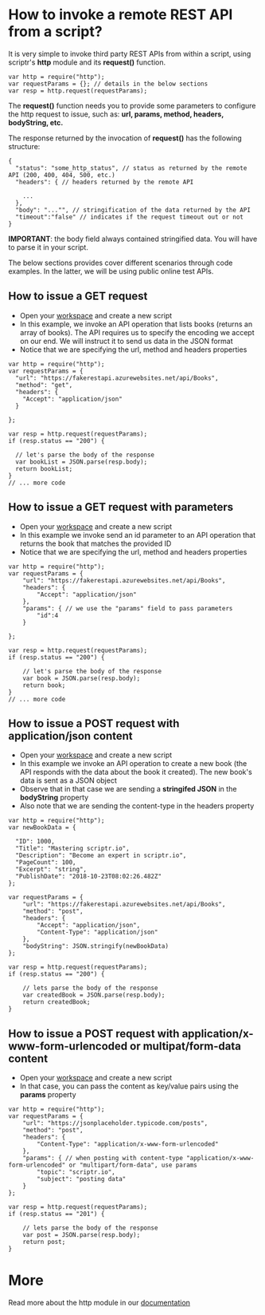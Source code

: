 # How to invoke a remote REST API from a script?

It is very simple to invoke third party REST APIs from within a script, using scriptr's **http** module and its **request()** function.

```
var http = require("http");
var requestParams = {}; // details in the below sections
var resp = http.request(requestParams);
```
The **request()** function needs you to provide some parameters to configure the http request to issue, such as: **url, params, method, headers, bodyString, etc.**

The response returned by the invocation of **request()** has the following structure:
```
{
  "status": "some_http_status", // status as returned by the remote API (200, 400, 404, 500, etc.)
  "headers": { // headers returned by the remote API
    
    ...
  },
  "body": "..."", // stringification of the data returned by the API 
  "timeout":"false" // indicates if the request timeout out or not
}
```

**IMPORTANT**: the body field always contained stringified data. You will have to parse it in your script.

The below sections provides cover different scenarios through code examples. In the latter, we will be using public online test APIs.

## How to issue a GET request

- Open your [workspace](https://www.scriptr.io/workspace) and create a new script
- In this example, we invoke an API operation that lists books (returns an array of books). The API requires us to specify the encoding we accept on our end. We will instruct it to send us data in the JSON format
- Notice that we are specifying the url, method and headers properties

```
var http = require("http");
var requestParams = {
  "url": "https://fakerestapi.azurewebsites.net/api/Books",
  "method": "get",
  "headers": {
    "Accept": "application/json"
  }

}; 

var resp = http.request(requestParams);
if (resp.status == "200") {

  // let's parse the body of the response
  var bookList = JSON.parse(resp.body);
  return bookList;
}
// ... more code

```

## How to issue a GET request with parameters

- Open your [workspace](https://www.scriptr.io/workspace) and create a new script
- In this example we invoke send an id parameter to an API operation that returns the book that matches the provided ID
- Notice that we are specifying the url, method and headers properties

```
var http = require("http");
var requestParams = {
    "url": "https://fakerestapi.azurewebsites.net/api/Books",
    "headers": {
        "Accept": "application/json"
    },
    "params": { // we use the "params" field to pass parameters
        "id":4
    }

}; 

var resp = http.request(requestParams);
if (resp.status == "200") {

    // let's parse the body of the response
    var book = JSON.parse(resp.body);
    return book;
}
// ... more code

```

## How to issue a POST request with application/json content

- Open your [workspace](https://www.scriptr.io/workspace) and create a new script
- In this example we invoke an API operation to create a new book (the API responds with the data about the book it created). The new book's data is sent as a JSON object 
- Observe that in that case we are sending a **stringifed JSON** in the **bodyString** property
- Also note that we are sending the content-type in the headers property

```
var http = require("http");
var newBookData = {

  "ID": 1000,
  "Title": "Mastering scriptr.io",
  "Description": "Become an expert in scriptr.io",
  "PageCount": 100,
  "Excerpt": "string",
  "PublishDate": "2018-10-23T08:02:26.482Z"
};

var requestParams = {
    "url": "https://fakerestapi.azurewebsites.net/api/Books",
    "method": "post",
    "headers": {
        "Accept": "application/json",
        "Content-Type": "application/json"
    },
    "bodyString": JSON.stringify(newBookData)
}; 

var resp = http.request(requestParams);
if (resp.status == "200") {

    // lets parse the body of the response
    var createdBook = JSON.parse(resp.body);
    return createdBook;
}
```

## How to issue a POST request with application/x-www-form-urlencoded or multipat/form-data content

- Open your [workspace](https://www.scriptr.io/workspace) and create a new script
- In that case, you can pass the content as key/value pairs using the **params** property

```
var http = require("http");
var requestParams = {
    "url": "https://jsonplaceholder.typicode.com/posts",
    "method": "post",
    "headers": {
        "Content-Type": "application/x-www-form-urlencoded"
    },
    "params": { // when posting with content-type "application/x-www-form-urlencoded" or "multipart/form-data", use params
        "topic": "scriptr.io",
        "subject": "posting data"
    }
}; 

var resp = http.request(requestParams);
if (resp.status == "201") {

    // lets parse the body of the response
    var post = JSON.parse(resp.body);
    return post;
}
```
# More

Read more about the http module in our [documentation](https://www.scriptr.io/documentation#documentation-httphttpModule)
